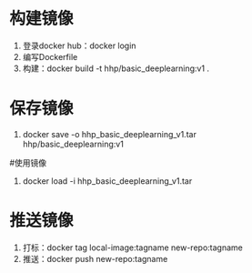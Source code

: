 
# 构建镜像
1. 登录docker hub：docker login
2. 编写Dockerfile
3. 构建：docker build -t hhp/basic_deeplearning:v1 .

# 保存镜像
1. docker save -o hhp_basic_deeplearning_v1.tar hhp/basic_deeplearning:v1 

#使用镜像
1. docker load -i hhp_basic_deeplearning_v1.tar

# 推送镜像
1. 打标：docker tag local-image:tagname new-repo:tagname
2. 推送：docker push new-repo:tagname

